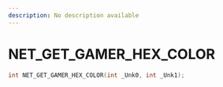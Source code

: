```yaml
---
description: No description available 
---
```


# NET_GET_GAMER_HEX_COLOR

```cpp
int NET_GET_GAMER_HEX_COLOR(int _Unk0, int _Unk1);
```